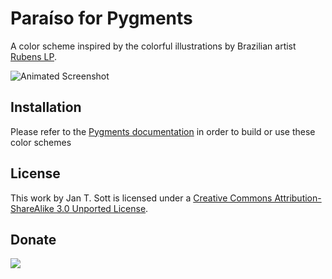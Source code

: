 # Paraíso for Pygments

A color scheme inspired by the colorful illustrations by Brazilian artist [Rubens LP][1].

![Animated Screenshot][2]

## Installation

Please refer to the [Pygments documentation][3] in order to build or use these color schemes

## License

This work by Jan T. Sott is licensed under a [Creative Commons Attribution-ShareAlike 3.0 Unported License][4].

## Donate

[<img src="https://raw.github.com/balupton/flattr-buttons/master/badge-89x18.gif" />][5]

[1]: http://www.rubenslp.com.br/
[2]: http://raw.github.com/idleberg/Kimbie-Pygments/master/images/screenshot.gif
[3]: http://pygments.org/docs/
[4]: http://creativecommons.org/licenses/by-sa/3.0/deed.en_US
[5]: https://flattr.com/submit/auto?user_id=idleberg&url=https://github.com/idleberg/Paraiso-Pygments/&title=Paraiso&20Color%20Scheme&description=A%29color%29scheme%29inspired%29by%29the%29colorful%29illustrations%29by%29Brazilian%29artist%29Rubens%29LP&language=en_GB&tags=pygments,color%20scheme,theme,syntax%20highlight,style-sheets&hidden=0&category=software